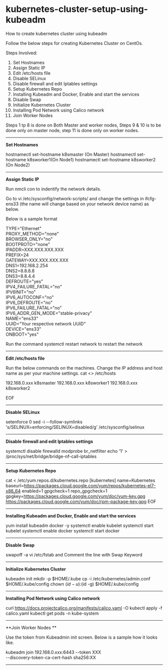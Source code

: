 # kubernetes-cluster-setup-using-kubeadm
How to create kubernetes cluster using kubeadm

Follow the below steps for creating Kubernetes Cluster on CentOs.

Steps Involved:

1. Set Hostnames
2. Assign Static IP
3. Edit /etc/hosts file
4. Disable SELinux
5. Disable firewall and edit Iptables settings
6. Setup Kubernetes Repo
7. Installing Kubeadm and Docker, Enable and start the services
8. Disable Swap
9. Initialize Kubernetes Cluster
10. Installing Pod Network using Calico network
11. Join Worker Nodes

Steps 1 tp 8 is done on Both Master and worker nodes, Steps 9 & 10 is to be done only on master node, step 11 is done only on worker nodes.

-------------------------------------------------------

**Set Hostnames**

hostnamectl set-hostname k8smaster (On Master)
hostnamectl set-hostname k8sworker1(On Node1)
hostnamectl set-hostname k8sworker2 (On Node2)

------------------------------------------------------

**Assign Static IP**

Run nmcli con to indentify the network details.

Go to vi /etc/sysconfig/network-scripts/ and change the settings in ifcfg-ens33 (the name will change based on your network device name) as below. 

Below is a sample format 

TYPE="Ethernet"<br />
PROXY_METHOD="none"<br />
BROWSER_ONLY="no"<br />
BOOTPROTO="none"<br />
IPADDR=XXX.XXX.XXX.XXX<br />
PREFIX=24<br />
GATEWAY=XXX.XXX.XXX.XXX<br />
DNS1=192.168.2.254<br />
DNS2=8.8.8.8<br />
DNS3=8.8.4.4<br />
DEFROUTE="yes"<br />
IPV4_FAILURE_FATAL="no"<br />
IPV6INIT="no"<br />
IPV6_AUTOCONF="no"<br />
IPV6_DEFROUTE="no"<br />
IPV6_FAILURE_FATAL="no"<br />
IPV6_ADDR_GEN_MODE="stable-privacy"<br />
NAME="ens33"<br />
UUID="Your respective network UUID"<br />
DEVICE="ens33"<br />
ONBOOT="yes"<br />

Run the command  systemctl restart network to restart the network

------------------------------------------------------------

**Edit /etc/hosts file**

Run the below commands on the machines. Change the IP address and host name as per your machine settings.
cat <<EOF>> /etc/hosts

192.168.0.xxx k8smaster
192.168.0.xxx k8sworker1
192.168.0.xxx k8sworker2

EOF
  
-----------------------------------------------------------
  
**Disable SELinux**
  
setenforce 0
sed -i --follow-symlinks 's/SELINUX=enforcing/SELINUX=disabled/g' /etc/sysconfig/selinux

-----------------------------------------------------------
  
**Disable firewall and edit Iptables settings**
  
systemctl disable firewalld
modprobe br_netfilter
echo '1' > /proc/sys/net/bridge/bridge-nf-call-iptables
  
----------------------------------------------------------
  
**Setup Kubernetes Repo**

cat <<EOF > /etc/yum.repos.d/kubernetes.repo
[kubernetes]
name=Kubernetes
baseurl=https://packages.cloud.google.com/yum/repos/kubernetes-el7-x86_64
enabled=1
gpgcheck=1
repo_gpgcheck=1
gpgkey=https://packages.cloud.google.com/yum/doc/yum-key.gpg https://packages.cloud.google.com/yum/doc/rpm-package-key.gpg
EOF

---------------------------------------------------------
  
**Installing Kubeadm and Docker, Enable and start the services**
  
yum install kubeadm docker -y
systemctl enable kubelet
systemctl start kubelet
systemctl enable docker
systemctl start docker
  
--------------------------------------------------------
  
**Disable Swap**
  
swapoff -a
vi /etc/fstab and Comment the line with Swap Keyword
  
-----------------------------------------------------
  
**Initialize Kubernetes Cluster**

kubeadm init
mkdir -p $HOME/.kube
cp -i /etc/kubernetes/admin.conf $HOME/.kube/config
chown $(id -u):$(id -g) $HOME/.kube/config
  
------------------------------------------------------
  
**Installing Pod Network using Calico network**


curl https://docs.projectcalico.org/manifests/calico.yaml -O
kubectl apply -f calico.yaml
kubectl get pods -n kube-system

----------------------------------------------------

  **Join Worker Nodes **
  
  Use the token from Kubeadmin init screen. Below is a sample how it looks like.
  
  kubeadm join 192.168.0.xxx:6443 --token XXX\
        --discovery-token-ca-cert-hash sha256:XX

  ---------------------------------------------------
